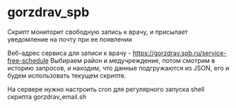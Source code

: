 # gorzdrav_spb
Скрипт мониторит свободную запись к врачу, и присылает уведомление на почту при ее появлении

Веб-адрес сервиса для записи к врачу - https://gorzdrav.spb.ru/service-free-schedule
Выбираем район и медучреждение, потом смотрим в историю запросов, и находим, что данные подгружаются из JSON, его и будем использовать текущем скрипте.

На сервере нужно настроить cron для регулярного запуска shell скрипта gorzdrav_email.sh
